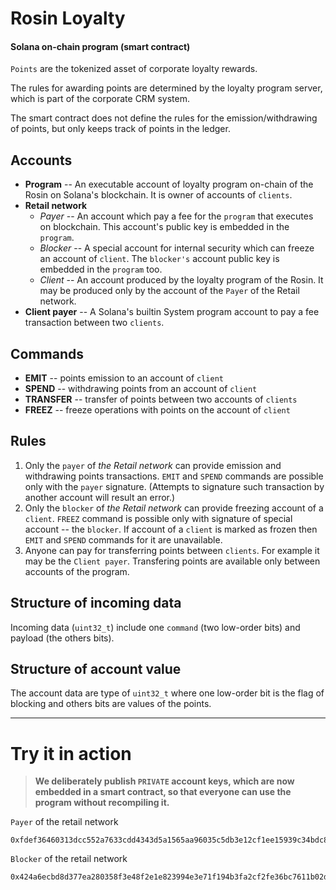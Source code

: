 # Rosin Loyalty

#### __Solana on-chain program (smart contract)__

`Points` are the tokenized asset of corporate loyalty rewards.

The rules for awarding points are determined by the loyalty program server, which is part of the corporate CRM system.

The smart contract does not define the rules for the emission/withdrawing of points, but only keeps track of points in the ledger.

## Accounts

- __Program__ -- An executable account of loyalty program on-chain of the Rosin on Solana's blockchain. It is owner of accounts of `clients`.
- __Retail network__
	- _Payer_ -- An account which pay a fee for the `program` that executes on blockchain. This account's public key is embedded in the `program`.
	- _Blocker_ -- A special account for internal security which can freeze an account of `client`. The `blocker's` account public key is embedded in the `program` too. 
	- _Client_ -- An account produced by the loyalty program of the Rosin. It may be produced only by the account of the `Payer` of the Retail network.
- __Client payer__ -- A Solana's builtin System program account to pay a fee transaction between two `clients`.

## Commands

- __EMIT__ -- points emission to an account of `client`
- __SPEND__ -- withdrawing points from an account of `client`
- __TRANSFER__ -- transfer of points between two accounts of `clients`
- __FREEZ__ -- freeze operations with points on the account of `client`

## Rules

1. Only the `payer` of _the Retail network_ can provide emission and withdrawing points transactions.
   `EMIT` and `SPEND` commands are possible only with the `payer` signature.
   (Attempts to signature such transaction by another account will result an error.)
2. Only the `blocker` of _the Retail network_ can provide freezing account of a `client`.
   `FREEZ` command is possible only with signature of special account -- the `blocker`.
   If account of a `client` is marked as frozen then `EMIT` and `SPEND` commands for it are unavailable.
3. Anyone can pay for transferring points between `clients`. For example it may be the `Client payer`.
   Transfering points are available only between accounts of the program.

## Structure of incoming data

Incoming data (`uint32_t`) include one `command` (two low-order bits) and payload (the others bits).

## Structure of account value

The account data are type of `uint32_t` where one low-order bit is the flag of blocking and others bits are values of the points.

-------------------------

# Try it in action

>__We deliberately publish `PRIVATE` account keys, which are now embedded in a smart contract, so that everyone can use the program without recompiling it.__

`Payer` of the retail network
```
0xfdef36460313dcc552a7633cdd4343d5a1565aa96035c5db3e12cf1ee15939c34bdc865517f96f53a66c4ce9be7ffc06fd09f25a147348d6b34a855f78935c34
```

`Blocker` of the retail network

```
0x424a6ecbd8d377ea280358f3e48f2e1e823994e3e71f194b3fa2cf2fe36bc7611b02dc16834ede2fe16b66ec2b0fab8ca5a410c62c49401f4cdfc7a7410bf3f6
```
